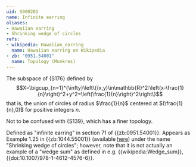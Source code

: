 ```yaml
---
uid: S000201
name: Infinite earring
aliases:
- Hawaiian earring
- Shrinking wedge of circles
refs:
- wikipedia: Hawaiian_earring
  name: Hawaiian earring on Wikipedia
- zb: "0951.54001"
  name: Topology (Munkres)
---
```


The subspace of {S176} defined by
$$X=\bigcup_{n=1}^{\infty}\left\{(x,y)\in\mathbb{R}^2:\left(x-\frac{1}{n}\right)^2+y^2=\left(\frac{1}{n}\right)^2\right\}$$
that is, the union of circles of radius $\frac{1}{n}$ centered at $(\frac{1}{n},0)$ for positive
integers $n$.

Not to be confused with {S139}, which has a finer topology.

Defined as "infinite earring" in section 71 of {{zb:0951.54001}}.
Appears as Example 1.25 in {{zb:1044.55001}} (available [here](https://pi.math.cornell.edu/~hatcher/AT/ATpage.html)) under the name "Shrinking wedge of circles"; however, note that it is not actually an example of a "wedge sum" as defined in e.g. {{wikipedia:Wedge_sum}}, {{doi:10.1007/978-1-4612-4576-6}}.
